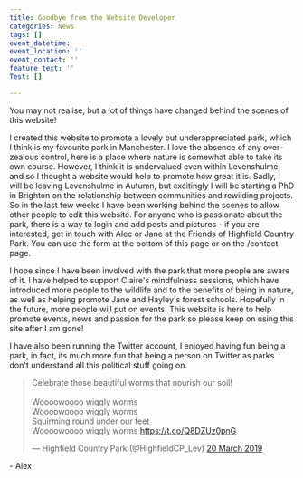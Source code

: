 ```yaml
---
title: Goodbye from the Website Developer
categories: News
tags: []
event_datetime: 
event_location: ''
event_contact: ''
feature_text: ''
Test: []

---
```

You may not realise, but a lot of things have changed behind the scenes of this website!

I created this website to promote a lovely but underappreciated park, which I think is my favourite park in Manchester. I love the absence of any over-zealous control, here is a place where nature is somewhat able to take its own course. However, I think it is undervalued even within Levenshulme, and so I thought a website would help to promote how great it is. Sadly, I will be leaving Levenshulme in Autumn, but excitingly I will be starting a PhD in Brighton on the relationship between communities and rewilding projects. So in the last few weeks I have been working behind the scenes to allow other people to edit this website. For anyone who is passionate about the park, there is a way to login and add posts and pictures - if you are interested, get in touch with Alec or Jane at the Friends of Highfield Country Park. You can use the form at the bottom of this page or on the /contact page.

I hope since I have been involved with the park that more people are aware of it. I have helped to support Claire's mindfulness sessions, which have introduced more people to the wildlife and to the benefits of being in nature, as well as helping promote Jane and Hayley's forest schools. Hopefully in the future, more people will put on events. This website is here to help promote events, news and passion for the park so please keep on using this site after I am gone!

I have also been running the Twitter account, I enjoyed having fun being a park, in fact, its much more fun that being a person on Twitter as parks don't understand all this political stuff going on. 

<blockquote class="twitter-tweet" data-lang="en-gb"><p lang="en" dir="ltr">Celebrate those beautiful worms that nourish our soil! <br><br>Woooowoooo wiggly worms<br>Woooowoooo wiggly worms<br>Squirming round under our feet<br>Woooowoooo wiggly worms <a href="https://t.co/Q8DZUz0pnG">https://t.co/Q8DZUz0pnG</a></p>&mdash; Highfield Country Park (@HighfieldCP_Lev) <a href="[https://twitter.com/HighfieldCP_Lev/status/1108504083680374787?ref_src=twsrc%5Etfw](https://twitter.com/HighfieldCP_Lev/status/1108504083680374787?ref_src=twsrc%5Etfw "https://twitter.com/HighfieldCP_Lev/status/1108504083680374787?ref_src=twsrc%5Etfw")">20 March 2019</a></blockquote>

<script async src="[https://platform.twitter.com/widgets.js](https://platform.twitter.com/widgets.js "https://platform.twitter.com/widgets.js")" charset="utf-8"></script> 

\- Alex